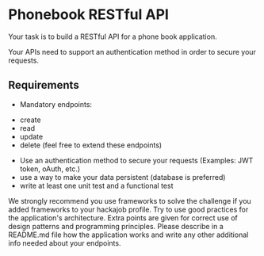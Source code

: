 # Phonebook RESTful API
Your task is to build a RESTful API for a phone book application.

Your APIs need to support an authentication method in order to secure your requests.

## Requirements
- Mandatory endpoints:
* create
* read
* update
* delete (feel free to extend these endpoints)

- Use an authentication method to secure your requests (Examples: JWT token, oAuth, etc.)
- use a way to make your data persistent (database is preferred)
- write at least one unit test and a functional test

We strongly recommend you use frameworks to solve the challenge if you added frameworks to your hackajob profile. Try to use good practices for the application's architecture. Extra points are given for correct use of design patterns and programming principles.  Please describe in a README.md file how the application works and write any other additional info needed about your endpoints.
